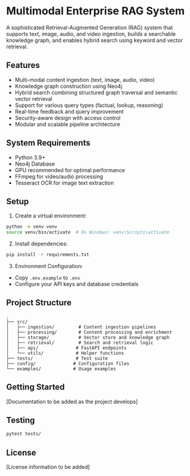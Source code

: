# Multimodal Enterprise RAG System

A sophisticated Retrieval-Augmented Generation (RAG) system that supports text, image, audio, and video ingestion, builds a searchable knowledge graph, and enables hybrid search using keyword and vector retrieval.

## Features

- Multi-modal content ingestion (text, image, audio, video)
- Knowledge graph construction using Neo4j
- Hybrid search combining structured graph traversal and semantic vector retrieval
- Support for various query types (factual, lookup, reasoning)
- Real-time feedback and query improvement
- Security-aware design with access control
- Modular and scalable pipeline architecture

## System Requirements

- Python 3.9+
- Neo4j Database
- GPU recommended for optimal performance
- FFmpeg for video/audio processing
- Tesseract OCR for image text extraction

## Setup

1. Create a virtual environment:
```bash
python -m venv venv
source venv/bin/activate  # On Windows: venv\Scripts\activate
```

2. Install dependencies:
```bash
pip install -r requirements.txt
```

3. Environment Configuration:
- Copy `.env.example` to `.env`
- Configure your API keys and database credentials

## Project Structure

```
.
├── src/
│   ├── ingestion/         # Content ingestion pipelines
│   ├── processing/        # Content processing and enrichment
│   ├── storage/           # Vector store and knowledge graph
│   ├── retrieval/         # Search and retrieval logic
│   ├── api/              # FastAPI endpoints
│   └── utils/            # Helper functions
├── tests/                # Test suite
├── config/              # Configuration files
└── examples/            # Usage examples
```

## Getting Started

[Documentation to be added as the project develops]

## Testing

```bash
pytest tests/
```

## License

[License information to be added] 
